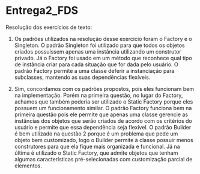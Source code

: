 # Entrega2_FDS

Resolução dos exercícios de texto:

1) Os padrões utilizados na resolução desse exercício foram o Factory e o Singleton. O padrão Singleton foi utilizado para que todos os objetos criados possuíssem apenas uma instância utilizando um construtor privado. Já o Factory foi usado em um método que reconhece qual tipo de instância criar para cada situação que for dada pelo usuário. O padrão Factory permite a uma classe deferir a instanciação para subclasses, mantendo as suas dependências flexíveis.

4) Sim, concordamos com os padrões propostos, pois eles funcionam bem na implementação. Porém na primeira questão, no lugar do Factory, achamos que também poderia ser utilizado o Static Factory porque eles possuem um funcionamento similar. O padrão Factory funciona bem na primeira questão pois ele permite que apenas uma classe gerencie as instâncias dos objetos que serão criados de acordo com os critérios do usuário e permite que essa dependência seja flexível. O padrão Builder é bem utilizado na questão 2 porque é um problema que pede um objeto bem customizado, logo o Builder permite à classe possuir menos construtores para que ela fique mais organizada e funcional. Já na última é utilizado o Static Factory, que admite objetos que tenham algumas características pré-selecionadas com customização parcial de elementos.